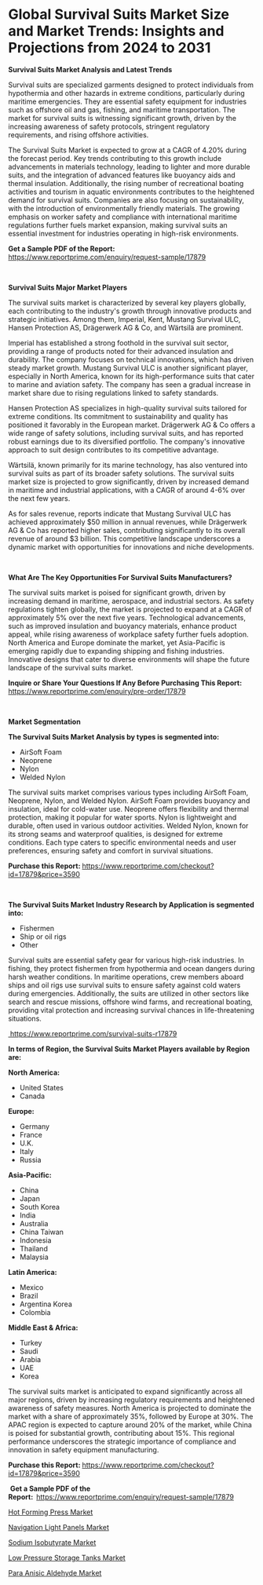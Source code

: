 <p><h1>Global Survival Suits Market Size and Market Trends: Insights and Projections from 2024 to 2031</h1></p><p><strong>Survival Suits Market Analysis and Latest Trends</strong></p>
<p><p>Survival suits are specialized garments designed to protect individuals from hypothermia and other hazards in extreme conditions, particularly during maritime emergencies. They are essential safety equipment for industries such as offshore oil and gas, fishing, and maritime transportation. The market for survival suits is witnessing significant growth, driven by the increasing awareness of safety protocols, stringent regulatory requirements, and rising offshore activities.</p><p>The Survival Suits Market is expected to grow at a CAGR of 4.20% during the forecast period. Key trends contributing to this growth include advancements in materials technology, leading to lighter and more durable suits, and the integration of advanced features like buoyancy aids and thermal insulation. Additionally, the rising number of recreational boating activities and tourism in aquatic environments contributes to the heightened demand for survival suits. Companies are also focusing on sustainability, with the introduction of environmentally friendly materials. The growing emphasis on worker safety and compliance with international maritime regulations further fuels market expansion, making survival suits an essential investment for industries operating in high-risk environments.</p></p>
<p><strong>Get a Sample PDF of the Report:&nbsp;</strong> <a href="https://www.reportprime.com/enquiry/request-sample/17879?utm_campaign=1130&utm_medium=2&utm_source=Github&utm_content=ia&utm_term=20112024&utm_id=survival-suits">https://www.reportprime.com/enquiry/request-sample/17879</a></p>
<p>&nbsp;</p>
<p><strong>Survival Suits Major Market Players</strong></p>
<p><p>The survival suits market is characterized by several key players globally, each contributing to the industry's growth through innovative products and strategic initiatives. Among them, Imperial, Kent, Mustang Survival ULC, Hansen Protection AS, Drägerwerk AG & Co, and Wärtsilä are prominent.</p><p>Imperial has established a strong foothold in the survival suit sector, providing a range of products noted for their advanced insulation and durability. The company focuses on technical innovations, which has driven steady market growth. Mustang Survival ULC is another significant player, especially in North America, known for its high-performance suits that cater to marine and aviation safety. The company has seen a gradual increase in market share due to rising regulations linked to safety standards.</p><p>Hansen Protection AS specializes in high-quality survival suits tailored for extreme conditions. Its commitment to sustainability and quality has positioned it favorably in the European market. Drägerwerk AG & Co offers a wide range of safety solutions, including survival suits, and has reported robust earnings due to its diversified portfolio. The company's innovative approach to suit design contributes to its competitive advantage.</p><p>Wärtsilä, known primarily for its marine technology, has also ventured into survival suits as part of its broader safety solutions. The survival suits market size is projected to grow significantly, driven by increased demand in maritime and industrial applications, with a CAGR of around 4-6% over the next few years.</p><p>As for sales revenue, reports indicate that Mustang Survival ULC has achieved approximately $50 million in annual revenues, while Drägerwerk AG & Co has reported higher sales, contributing significantly to its overall revenue of around $3 billion. This competitive landscape underscores a dynamic market with opportunities for innovations and niche developments.</p></p>
<p>&nbsp;</p>
<p><strong>What Are The Key Opportunities For Survival Suits Manufacturers?</strong></p>
<p><p>The survival suits market is poised for significant growth, driven by increasing demand in maritime, aerospace, and industrial sectors. As safety regulations tighten globally, the market is projected to expand at a CAGR of approximately 5% over the next five years. Technological advancements, such as improved insulation and buoyancy materials, enhance product appeal, while rising awareness of workplace safety further fuels adoption. North America and Europe dominate the market, yet Asia-Pacific is emerging rapidly due to expanding shipping and fishing industries. Innovative designs that cater to diverse environments will shape the future landscape of the survival suits market.</p></p>
<p><strong>Inquire or Share Your Questions If Any Before Purchasing This Report:</strong> <a href="https://www.reportprime.com/enquiry/pre-order/17879?utm_campaign=1130&utm_medium=2&utm_source=Github&utm_content=ia&utm_term=20112024&utm_id=survival-suits">https://www.reportprime.com/enquiry/pre-order/17879</a></p>
<p>&nbsp;</p>
<p><strong>Market Segmentation</strong></p>
<p><strong>The Survival Suits Market Analysis by types is segmented into:</strong></p>
<p><ul><li>AirSoft Foam</li><li>Neoprene</li><li>Nylon</li><li>Welded Nylon</li></ul></p>
<p><p>The survival suits market comprises various types including AirSoft Foam, Neoprene, Nylon, and Welded Nylon. AirSoft Foam provides buoyancy and insulation, ideal for cold-water use. Neoprene offers flexibility and thermal protection, making it popular for water sports. Nylon is lightweight and durable, often used in various outdoor activities. Welded Nylon, known for its strong seams and waterproof qualities, is designed for extreme conditions. Each type caters to specific environmental needs and user preferences, ensuring safety and comfort in survival situations.</p></p>
<p><strong>Purchase this Report:&nbsp;</strong><a href="https://www.reportprime.com/checkout?id=17879&price=3590&utm_campaign=1130&utm_medium=2&utm_source=Github&utm_content=ia&utm_term=20112024&utm_id=survival-suits">https://www.reportprime.com/checkout?id=17879&price=3590</a></p>
<p>&nbsp;</p>
<p><strong>The Survival Suits Market Industry Research by Application is segmented into:</strong></p>
<p><ul><li>Fishermen</li><li>Ship or oil rigs</li><li>Other</li></ul></p>
<p><p>Survival suits are essential safety gear for various high-risk industries. In fishing, they protect fishermen from hypothermia and ocean dangers during harsh weather conditions. In maritime operations, crew members aboard ships and oil rigs use survival suits to ensure safety against cold waters during emergencies. Additionally, the suits are utilized in other sectors like search and rescue missions, offshore wind farms, and recreational boating, providing vital protection and increasing survival chances in life-threatening situations.</p></p>
<p><a href="https://www.reportprime.com/survival-suits-r17879?utm_campaign=1130&utm_medium=2&utm_source=Github&utm_content=ia&utm_term=20112024&utm_id=survival-suits">&nbsp;https://www.reportprime.com/survival-suits-r17879</a></p>
<p><strong>In terms of Region, the Survival Suits Market Players available by Region are:</strong></p>
<p>
    <p> <strong> North America: </strong>
        <ul>
            <li>United States</li>
            <li>Canada</li>
        </ul>
        </p> 
    <p> <strong> Europe: </strong>
        <ul>
            <li>Germany</li>
            <li>France</li>
            <li>U.K.</li>
            <li>Italy</li>
            <li>Russia</li>
        </ul>
        </p> 
    <p> <strong> Asia-Pacific: </strong>
        <ul>
            <li>China</li>
            <li>Japan</li>
            <li>South Korea</li>
            <li>India</li>
            <li>Australia</li>
            <li>China Taiwan</li>
            <li>Indonesia</li>
            <li>Thailand</li>
            <li>Malaysia</li>
        </ul>
        </p> 
    <p> <strong> Latin America: </strong>
        <ul>
            <li>Mexico</li>
            <li>Brazil</li>
            <li>Argentina Korea</li>
            <li>Colombia</li>
        </ul>
        </p> 
    <p> <strong> Middle East & Africa: </strong>
        <ul>
            <li>Turkey</li>
            <li>Saudi</li>
            <li>Arabia</li>
            <li>UAE</li>
            <li>Korea</li>
        </ul>
    </p>
    </p>
<p><p>The survival suits market is anticipated to expand significantly across all major regions, driven by increasing regulatory requirements and heightened awareness of safety measures. North America is projected to dominate the market with a share of approximately 35%, followed by Europe at 30%. The APAC region is expected to capture around 20% of the market, while China is poised for substantial growth, contributing about 15%. This regional performance underscores the strategic importance of compliance and innovation in safety equipment manufacturing.</p></p>
<p><strong>Purchase this Report: </strong><a href="https://www.reportprime.com/checkout?id=17879&price=3590&utm_campaign=1130&utm_medium=2&utm_source=Github&utm_content=ia&utm_term=20112024&utm_id=survival-suits">https://www.reportprime.com/checkout?id=17879&price=3590</a></p>
<p>&nbsp;<strong>Get a Sample PDF of the Report:&nbsp;&nbsp;</strong><a href="https://www.reportprime.com/enquiry/request-sample/17879?utm_campaign=1130&utm_medium=2&utm_source=Github&utm_content=ia&utm_term=20112024&utm_id=survival-suits">https://www.reportprime.com/enquiry/request-sample/17879</a></p>
<p><strong></strong></p>
<p><p><a href="https://www.linkedin.com/pulse/hot-forming-press-market-regional-outlook-competition-2024-2031-rbbqe?utm_campaign=1130&utm_medium=2&utm_source=Github&utm_content=ia&utm_term=20112024&utm_id=survival-suits">Hot Forming Press Market</a></p><p><a href="https://www.linkedin.com/pulse/navigation-light-panels-revenue-growth-report-2024--plxpc?utm_campaign=1130&utm_medium=2&utm_source=Github&utm_content=ia&utm_term=20112024&utm_id=survival-suits">Navigation Light Panels Market</a></p><p><a href="https://issuu.com/reportprime-2/docs/sodium-isobutyrate-market-size-2030_9b58f7612e32ca?utm_campaign=1130&utm_medium=2&utm_source=Github&utm_content=ia&utm_term=20112024&utm_id=survival-suits">Sodium Isobutyrate Market</a></p><p><a href="https://www.linkedin.com/pulse/low-pressure-storage-tanks-market-global-share-ranking-rpqwe?utm_campaign=1130&utm_medium=2&utm_source=Github&utm_content=ia&utm_term=20112024&utm_id=survival-suits">Low Pressure Storage Tanks Market</a></p><p><a href="https://issuu.com/reportprime-2/docs/para-anisic-aldehyde-market-size-20_373039872951d3?utm_campaign=1130&utm_medium=2&utm_source=Github&utm_content=ia&utm_term=20112024&utm_id=survival-suits">Para Anisic Aldehyde Market</a></p></p>